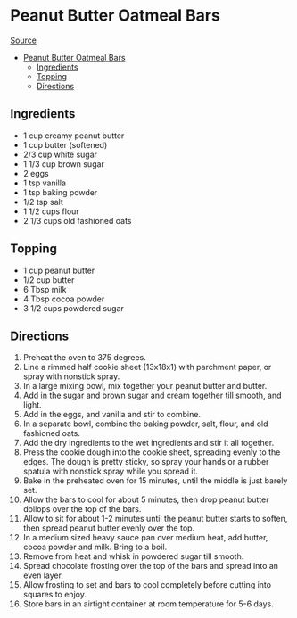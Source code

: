 # Peanut Butter Oatmeal Bars

[Source](https://lmld.org/peanut-butter-oatmeal-bars/)

- [Peanut Butter Oatmeal Bars](#peanut-butter-oatmeal-bars)
  - [Ingredients](#ingredients)
  - [Topping](#topping)
  - [Directions](#directions)

## Ingredients

- 1 cup creamy peanut butter
- 1 cup butter (softened)
- 2/3 cup white sugar
- 1 1/3 cup brown sugar
- 2 eggs
- 1 tsp vanilla
- 1 tsp baking powder
- 1/2 tsp salt
- 1 1/2 cups flour
- 2 1/3 cups old fashioned oats

## Topping

- 1 cup peanut butter
- 1/2 cup butter
- 6 Tbsp milk
- 4 Tbsp cocoa powder
- 3 1/2 cups powdered sugar

## Directions

1. Preheat the oven to 375 degrees.
1. Line a rimmed half cookie sheet (13x18x1) with parchment paper, or spray with nonstick spray.
1. In a large mixing bowl, mix together your peanut butter and butter.
1. Add in the sugar and brown sugar and cream together till smooth, and light.
1. Add in the eggs, and vanilla and stir to combine.
1. In a separate bowl, combine the baking powder, salt, flour, and old fashioned oats.
1. Add the dry ingredients to the wet ingredients and stir it all together.
1. Press the cookie dough into the cookie sheet, spreading evenly to the edges. The dough is pretty sticky, so spray your hands or a rubber spatula with nonstick spray while you spread it.
1. Bake in the preheated oven for 15 minutes, until the middle is just barely set.
1. Allow the bars to cool for about 5 minutes, then drop peanut butter dollops over the top of the bars.
1. Allow to sit for about 1-2 minutes until the peanut butter starts to soften, then spread peanut butter evenly over the top.
1. In a medium sized heavy sauce pan over medium heat, add butter, cocoa powder and milk. Bring to a boil.
1. Remove from heat and whisk in powdered sugar till smooth.
1. Spread chocolate frosting over the top of the bars and spread into an even layer.
1. Allow frosting to set and bars to cool completely before cutting into squares to enjoy.
1. Store bars in an airtight container at room temperature for 5-6 days.
